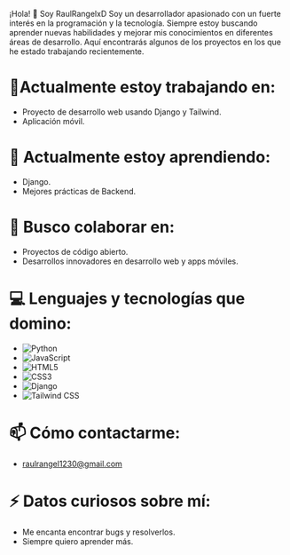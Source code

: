 ¡Hola! 👋 Soy RaulRangelxD
Soy un desarrollador apasionado con un fuerte interés en la programación y la tecnología. Siempre estoy buscando aprender nuevas habilidades y mejorar mis conocimientos en diferentes áreas de desarrollo. Aquí encontrarás algunos de los proyectos en los que he estado trabajando recientemente.

# 🔭Actualmente estoy trabajando en:

* Proyecto de desarrollo web usando Django y Tailwind.
* Aplicación móvil.

# 🌱 Actualmente estoy aprendiendo:

* Django.
* Mejores prácticas de Backend.

# 👯 Busco colaborar en:

* Proyectos de código abierto.
* Desarrollos innovadores en desarrollo web y apps móviles.

# 💻 Lenguajes y tecnologías que domino:

* ![Python](https://img.shields.io/badge/-Python-3776AB?style=flat-square&logo=python&logoColor=white)
* ![JavaScript](https://img.shields.io/badge/-JavaScript-F7DF1E?style=flat-square&logo=javascript&logoColor=black)
* ![HTML5](https://img.shields.io/badge/-HTML5-E34F26?style=flat-square&logo=html5&logoColor=white)
* ![CSS3](https://img.shields.io/badge/-CSS3-1572B6?style=flat-square&logo=css3&logoColor=white)
* ![Django](https://img.shields.io/badge/-Django-092E20?style=flat-square&logo=django&logoColor=white)
* ![Tailwind CSS](https://img.shields.io/badge/-Tailwind%20CSS-38B2AC?style=flat-square&logo=tailwind-css&logoColor=white)

# 📫 Cómo contactarme:

* raulrangel1230@gmail.com

# ⚡ Datos curiosos sobre mí:

* Me encanta encontrar bugs y resolverlos.
* Siempre quiero aprender más.
